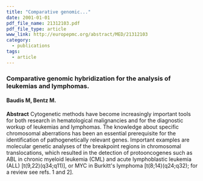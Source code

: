 ```yaml
---
title: "Comparative genomic..."
date: 2001-01-01
pdf_file_name: 21312103.pdf
pdf_file_type: article
www_link: http://europepmc.org/abstract/MED/21312103
category:
  - publications
tags:
  - article
---
```


### Comparative genomic hybridization for the analysis of leukemias and lymphomas.
#### Baudis M, Bentz M.

**Abstract** Cytogenetic methods have become increasingly important tools for both research in hematological malignancies and for the diagnostic workup of leukemias and lymphomas. The knowledge about specific chromosomal aberrations has been an essential prerequisite for the identification of pathogenetically relevant genes. Important examples are molecular genetic analyses of the breakpoint regions in chromosomal translocations, which resulted in the detection of protooncogenes such as ABL in chronic myeloid leukemia (CML) and acute lymphoblastic leukemia (ALL) [t(9,22)(q34;q11)], or MYC in Burkitt's lymphoma [t(8;14)(q24;q32); for a review see refs. 1 and 2].


